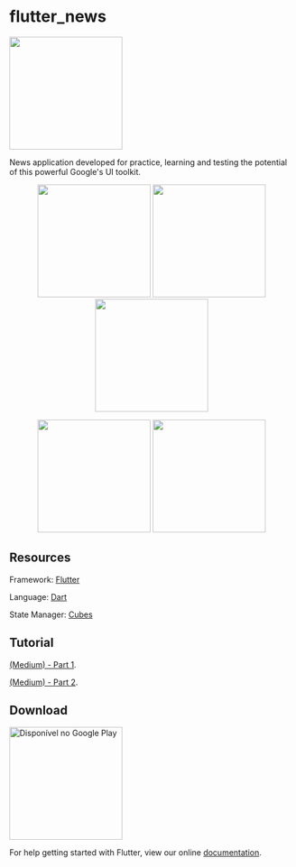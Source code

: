 # flutter_news

<img src="https://github.com/RafaelBarbosatec/flutter_news/blob/master/imgs/flutter.png" width="200"/>

News application developed for practice, learning and testing the potential of this powerful Google's UI toolkit.

<p align="center">
  <img src="https://github.com/RafaelBarbosatec/flutter_news/blob/master/imgs/img1.png" width="200"/>
  <img src="https://github.com/RafaelBarbosatec/flutter_news/blob/master/imgs/img2.png" width="200"/>
  <img src="https://github.com/RafaelBarbosatec/flutter_news/blob/master/imgs/img3.png" width="200"/>
</p>

<p align="center">
  <img src="https://github.com/RafaelBarbosatec/flutter_news/blob/master/imgs/print1_ios.png" width="200"/>
  <img src="https://github.com/RafaelBarbosatec/flutter_news/blob/master/imgs/print_ios.png" width="200"/>
</p>

## Resources

[//]: # (Packages | pub)

[//]: # (--------- | ------)

[//]: # (url_launcher     | [![Pub]&#40;https://img.shields.io/pub/v/url_launcher.svg&#41;]&#40;https://pub.dartlang.org/packages/url_launcher&#41;)

[//]: # (share    | [![Pub]&#40;https://img.shields.io/pub/v/share.svg&#41;]&#40;https://pub.dartlang.org/packages/share&#41;)

[//]: # (http    | [![Pub]&#40;https://img.shields.io/pub/v/http.svg&#41;]&#40;https://pub.dartlang.org/packages/http&#41;)

[//]: # (cubes  | [![Pub]&#40;https://img.shields.io/pub/v/cubes.svg&#41;]&#40;https://pub.dartlang.org/packages/cubes&#41;)

Framework: [Flutter](https://flutter.io/)

Language: [Dart](https://www.dartlang.org/)

State Manager: [Cubes](https://pub.dartlang.org/packages/cubes)

## Tutorial
[(Medium) - Part 1](https://medium.com/@rafaelbarbosatec/flutter-construindo-uma-linda-aplica%C3%A7%C3%A3o-de-not%C3%ADcias-parte-1-f0cbeecb7ab).

[(Medium) - Part 2](https://medium.com/@rafaelbarbosatec/flutter-construindo-uma-linda-aplica%C3%A7%C3%A3o-de-not%C3%ADcias-parte-2-86586a18dae).


## Download
<a href='https://play.google.com/store/apps/details?id=com.rafaelbarbosatec.newsflutter&pcampaignid=MKT-Other-global-all-co-prtnr-py-PartBadge-Mar2515-1'><img alt='Disponível no Google Play' src='https://play.google.com/intl/en_us/badges/images/generic/pt-br_badge_web_generic.png' width="200"/></a>

For help getting started with Flutter, view our online
[documentation](https://flutter.io/).
